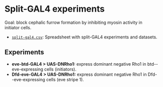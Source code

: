 # Split-GAL4 experiments

Goal: block cephalic furrow formation by inhibiting myosin activity in initiator cells.

- [`split-gal4.csv`](split-gal4.csv): Spreadsheet with split-GAL4 experiments and datasets.

## Experiments

- **eve-btd-GAL4 > UAS-DNRho1:** express dominant negative Rho1 in btd--eve-expressing cells (initiators).
- **Dfd-eve-GAL4 > UAS-DNRho1:** express dominant negative Rho1 in Dfd--eve-expressing cells (eve stripe 1).

